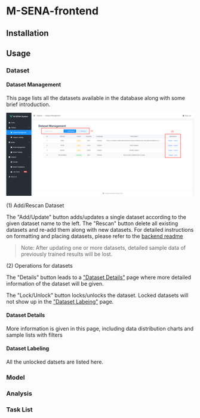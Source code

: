 # M-SENA-frontend

## Installation

## Usage

### Dataset

#### Dataset Management

This page lists all the datasets available in the database along with some brief introduction.

![](./img/Dataset-Management.png)

(1) Add/Rescan Dataset

The "Add/Update" button adds/updates a single dataset according to the given dataset name to the left. The "Rescan" button delete all existing datasets and re-add them along with new datasets. For detailed instructions on formatting and placing datasets, please refer to the [backend readme]()

> Note: After updating one or more datasets, detailed sample data of previously trained results will be lost.

(2) Operations for datasets

The "Details" button leads to a ["Dataset Details"]() page where more detailed information of the dataset will be given.

The "Lock/Unlock" button locks/unlocks the dataset. Locked datasets will not show up in the ["Dataset Labeing"]() page.

#### Dataset Details

More information is given in this page, including data distribution charts and sample lists with filters

#### Dataset Labeling

All the unlocked datsets are listed here.

### Model

### Analysis

### Task List
